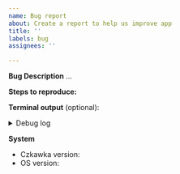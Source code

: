 ```yaml
---
name: Bug report
about: Create a report to help us improve app
title: ''
labels: bug
assignees: ''

---
```


**Bug Description**
...

**Steps to reproduce:**
<!-- Please describe what you expected to see and what you saw instead. Also include screenshots or screencasts if needed. -->

**Terminal output** (optional):

<details>
<summary>Debug log</summary>

```

<!--
Add terminal output only if needed - if there are some errors or warnings or you have performance/freeze issues.  
Very helpful in this situation will be logs from czkawka run with RUST_LOG environment variable set e.g. 
`RUST_LOG=debug ./czkawka` or `flatpak run --env=RUST_LOG=debug com.github.qarmin.czkawka` if you use flatpak, which will print more detailed info about executed function.
-->

```

</details>

**System**

- Czkawka version<!--  e.g. 6.1.0 cli/gui -->:
- OS version<!--  e.g Ubuntu 22.04, Windows 11, Mac 15.1 ARM -->:

<!-- If you use flatpak, please include the result of `flatpak info com.github.qarmin.czkawka`. -->
